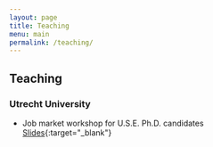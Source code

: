 ```yaml
---
layout: page
title: Teaching
menu: main
permalink: /teaching/
---
```



## Teaching

### Utrecht University

- Job market workshop for U.S.E. Ph.D. candidates [Slides](https:\\jacopoto.github.io\assets\pres_phd_wrkshop\use_jm_wrksop.html){:target="_blank"}

